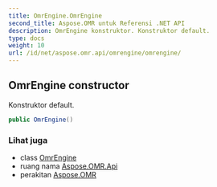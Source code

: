 ```yaml
---
title: OmrEngine.OmrEngine
second_title: Aspose.OMR untuk Referensi .NET API
description: OmrEngine konstruktor. Konstruktor default.
type: docs
weight: 10
url: /id/net/aspose.omr.api/omrengine/omrengine/
---
```

## OmrEngine constructor

Konstruktor default.

```csharp
public OmrEngine()
```

### Lihat juga

* class [OmrEngine](../)
* ruang nama [Aspose.OMR.Api](../../omrengine/)
* perakitan [Aspose.OMR](../../../)


